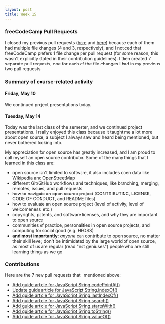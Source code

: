 ```yaml
---
layout: post
title: Week 15
---
```


### freeCodeCamp Pull Requests

I closed my previous pull requests ([here](https://github.com/freeCodeCamp/freeCodeCamp/pull/35976) and [here](https://github.com/freeCodeCamp/freeCodeCamp/pull/36009))
because each of them had multiple file changes (4 and 3, respectively), and I noticed that freeCodeCamp prefers 1 file change per pull request (for some reason, this wasn't
explicitly stated in their contribution guidelines). I then created 7 separate pull requests, one for each of the file changes I had in my previous two pull requests.

### Summary of course-related activity

#### Friday, May 10

We continued project presentations today.

#### Tuesday, May 14

Today was the last class of the semester, and we continued project presentations. I really enjoyed this class because it
taught me a lot more about open source, a subject I always saw and heard being mentioned, but never bothered looking into.

My appreciation for open source has greatly increased, and I am proud to call myself an open source contributor. Some of
the many things that I learned in this class are:
- open source isn't limited to software, it also includes open data like Wikipedia and OpenStreetMap
- different Git/GitHub workflows and techniques, like branching, merging, remotes, issues, and pull requests
- how to navigate an open source project (CONTRIBUTING, LICENSE, CODE OF CONDUCT, and README files)
- how to evaluate an open source project (level of activity, level of welcomeness, etc.)
- copyrights, patents, and software licenses, and why they are important to open source
- communities of practice, personalities in open source projects, and computing for social good (e.g. HFOSS)
- **and most importantly**: *anyone* can contribute to open source, no matter their skill level; don't be intimidated by
  the large world of open source, as most of us are regular (read "not geniuses") people who are still learning things as we go

### Contributions

Here are the 7 new pull requests that I mentioned above:
- [Add guide article for JavaScript String.codePointAt()](https://github.com/freeCodeCamp/freeCodeCamp/pull/36011)
- [Update guide article for JavaScript String.indexOf()](https://github.com/freeCodeCamp/freeCodeCamp/pull/36012)
- [Add guide article for JavaScript String.lastIndexOf()](https://github.com/freeCodeCamp/freeCodeCamp/pull/36013)
- [Add guide article for JavaScript String.search()](https://github.com/freeCodeCamp/freeCodeCamp/pull/36014)
- [Add guide article for JavaScript String.startsWith()](https://github.com/freeCodeCamp/freeCodeCamp/pull/36015)
- [Add guide article for JavaScript String.toString()](https://github.com/freeCodeCamp/freeCodeCamp/pull/36016)
- [Add guide article for JavaScript String.valueOf()](https://github.com/freeCodeCamp/freeCodeCamp/pull/36017)
